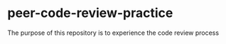 # peer-code-review-practice
The purpose of this repository is to experience the code review process
